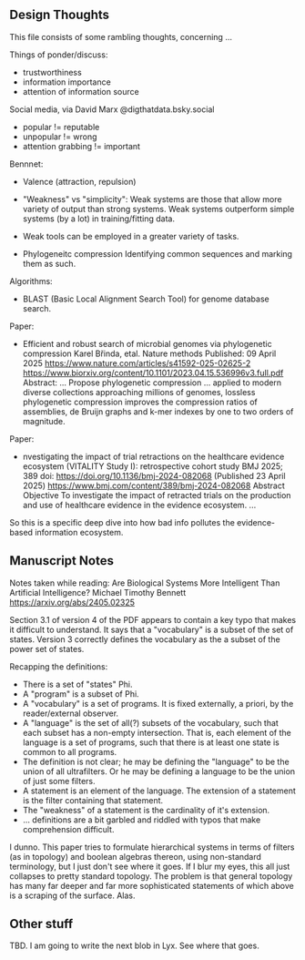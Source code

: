 Design Thoughts
---------------
This file consists of some rambling thoughts, concerning ...

Things of ponder/discuss:
* trustworthiness
* information importance
* attention of information source

Social media, via David Marx @digthatdata.bsky.social
 * popular != reputable
 * unpopular != wrong
 * attention grabbing != important

Bennnet:
 * Valence (attraction, repulsion)
 * "Weakness" vs "simplicity": Weak systems are those that allow more
   variety of output than strong systems. Weak systems outperform simple
   systems (by a lot) in training/fitting data.
 * Weak tools can be employed in a greater variety of tasks.

* Phylogeneitc compression
  Identifying common sequences and marking them as such.

Algorithms:
 * BLAST (Basic Local Alignment Search Tool) for genome database search.

Paper:
 * Efficient and robust search of microbial genomes via phylogenetic compression
   Karel Břinda, etal.
   Nature methods Published: 09 April 2025
   https://www.nature.com/articles/s41592-025-02625-2
   https://www.biorxiv.org/content/10.1101/2023.04.15.536996v3.full.pdf
   Abstract:
   ... Propose phylogenetic compression ... applied to modern diverse
   collections approaching millions of genomes, lossless phylogenetic
   compression improves the compression ratios of assemblies, de Bruijn
   graphs and k-mer indexes by one to two orders of magnitude.

Paper:
 * nvestigating the impact of trial retractions on the healthcare evidence ecosystem (VITALITY Study I): retrospective cohort study
  BMJ 2025; 389 doi: https://doi.org/10.1136/bmj-2024-082068 (Published 23 April 2025)
  https://www.bmj.com/content/389/bmj-2024-082068
Abstract
Objective To investigate the impact of retracted trials on the
production and use of healthcare evidence in the evidence ecosystem. ...

So this is a specific deep dive into how bad info pollutes the
evidence-based information ecosystem.

Manuscript Notes
----------------
Notes taken while reading:
Are Biological Systems More Intelligent Than Artificial Intelligence?
Michael Timothy Bennett
https://arxiv.org/abs/2405.02325

Section 3.1 of version 4 of the PDF appears to contain a key typo that
makes it difficult to understand. It says that a "vocabulary" is a
subset of the set of states. Version 3 correctly defines the
vocabulary as the a subset of the power set of states.

Recapping the definitions:
 * There is a set of "states" Phi.
 * A "program" is a subset of Phi.
 * A "vocabulary" is a set of programs. It is fixed externally, a
   priori, by the reader/external observer.
 * A "language" is the set of all(?) subsets of the vocabulary, such that
   each subset has a non-empty intersection. That is, each element of
   the language is a set of programs, such that there is at least one
   state is common to all programs.
 * The definition is not clear; he may be defining the "language" to
   be the union of all ultrafilters. Or he may be defining a language
   to be the union of just some filters.
 * A statement is an element of the language. The extension of a
   statement is the filter containing that statement.
 * The "weakness" of a statement is the cardinality of it's extension.
 * ... definitions are a bit garbled and riddled with typos that make
   comprehension difficult.

I dunno. This paper tries to formulate hierarchical systems in terms of
filters (as in topology) and boolean algebras thereon, using
non-standard terminology, but I just don't see where it goes. If I blur
my eyes, this all just collapses to pretty standard topology. The
problem is that general topology has many far deeper and far more
sophisticated statements of which above is a scraping of the surface.
Alas.


Other stuff
-----------
TBD. I am going to write the next blob in Lyx. See where that goes.
